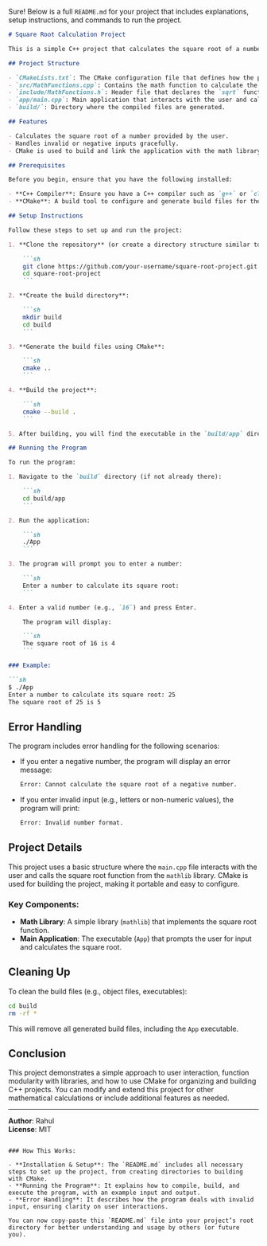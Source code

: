 Sure! Below is a full `README.md` for your project that includes explanations, setup instructions, and commands to run the project.

```markdown
# Square Root Calculation Project

This is a simple C++ project that calculates the square root of a number entered by the user. The project demonstrates the use of CMake for project setup, library linking, and basic input/output operations in C++.

## Project Structure

- `CMakeLists.txt`: The CMake configuration file that defines how the project is built.
- `src/MathFunctions.cpp`: Contains the math function to calculate the square root.
- `include/MathFunctions.h`: Header file that declares the `sqrt` function.
- `app/main.cpp`: Main application that interacts with the user and calls the math library.
- `build/`: Directory where the compiled files are generated.

## Features

- Calculates the square root of a number provided by the user.
- Handles invalid or negative inputs gracefully.
- CMake is used to build and link the application with the math library.

## Prerequisites

Before you begin, ensure that you have the following installed:

- **C++ Compiler**: Ensure you have a C++ compiler such as `g++` or `clang++`.
- **CMake**: A build tool to configure and generate build files for the project.

## Setup Instructions

Follow these steps to set up and run the project:

1. **Clone the repository** (or create a directory structure similar to this):

    ```sh
    git clone https://github.com/your-username/square-root-project.git
    cd square-root-project
    ```

2. **Create the build directory**:

    ```sh
    mkdir build
    cd build
    ```

3. **Generate the build files using CMake**:

    ```sh
    cmake ..
    ```

4. **Build the project**:

    ```sh
    cmake --build .
    ```

5. After building, you will find the executable in the `build/app` directory.

## Running the Program

To run the program:

1. Navigate to the `build` directory (if not already there):

    ```sh
    cd build/app
    ```

2. Run the application:

    ```sh
    ./App
    ```

3. The program will prompt you to enter a number:

    ```sh
    Enter a number to calculate its square root:
    ```

4. Enter a valid number (e.g., `16`) and press Enter.

    The program will display:

    ```sh
    The square root of 16 is 4
    ```

### Example:

```sh
$ ./App
Enter a number to calculate its square root: 25
The square root of 25 is 5
```

## Error Handling

The program includes error handling for the following scenarios:

- If you enter a negative number, the program will display an error message:

    ```sh
    Error: Cannot calculate the square root of a negative number.
    ```

- If you enter invalid input (e.g., letters or non-numeric values), the program will print:

    ```sh
    Error: Invalid number format.
    ```

## Project Details

This project uses a basic structure where the `main.cpp` file interacts with the user and calls the square root function from the `mathlib` library. CMake is used for building the project, making it portable and easy to configure.

### Key Components:
- **Math Library**: A simple library (`mathlib`) that implements the square root function.
- **Main Application**: The executable (`App`) that prompts the user for input and calculates the square root.

## Cleaning Up

To clean the build files (e.g., object files, executables):

```sh
cd build
rm -rf *
```

This will remove all generated build files, including the `App` executable.

## Conclusion

This project demonstrates a simple approach to user interaction, function modularity with libraries, and how to use CMake for organizing and building C++ projects. You can modify and extend this project for other mathematical calculations or include additional features as needed.

---

**Author**: Rahul  
**License**: MIT
```

### How This Works:

- **Installation & Setup**: The `README.md` includes all necessary steps to set up the project, from creating directories to building with CMake.
- **Running the Program**: It explains how to compile, build, and execute the program, with an example input and output.
- **Error Handling**: It describes how the program deals with invalid input, ensuring clarity on user interactions.

You can now copy-paste this `README.md` file into your project’s root directory for better understanding and usage by others (or future you).